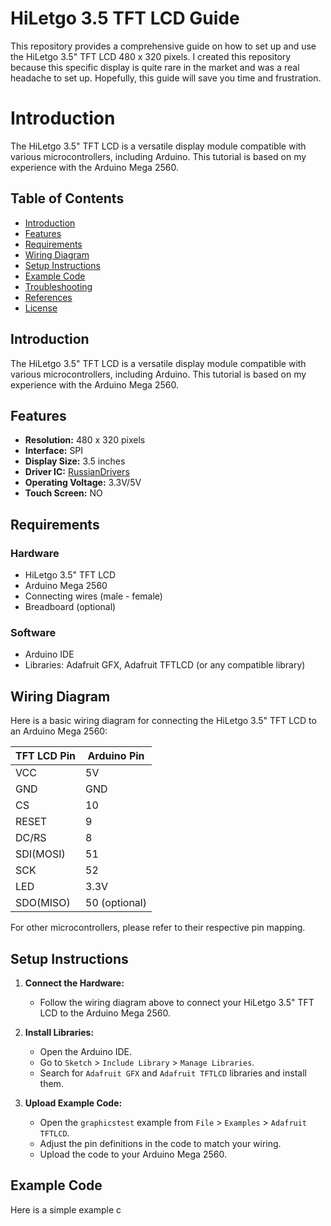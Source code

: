 # HiLetgo 3.5 TFT LCD Guide

This repository provides a comprehensive guide on how to set up and use the HiLetgo 3.5" TFT LCD 480 x 320 pixels. I created this repository because this specific display is quite rare in the market and was a real headache to set up. Hopefully, this guide will save you time and frustration.

# Introduction

The HiLetgo 3.5" TFT LCD is a versatile display module compatible with various microcontrollers, including Arduino. This tutorial is based on my experience with the Arduino Mega 2560.

## Table of Contents

- [Introduction](#introduction)
- [Features](#features)
- [Requirements](#requirements)
- [Wiring Diagram](#wiring-diagram)
- [Setup Instructions](#setup-instructions)
- [Example Code](#example-code)
- [Troubleshooting](#troubleshooting)
- [References](#references)
- [License](#license)

## Introduction

The HiLetgo 3.5" TFT LCD is a versatile display module compatible with various microcontrollers, including Arduino. This tutorial is based on my experience with the Arduino Mega 2560.

## Features

- **Resolution:** 480 x 320 pixels
- **Interface:** SPI
- **Display Size:** 3.5 inches
- **Driver IC:** [RussianDrivers](https://github.com/amperka/UTFT/tree/master?tab=readme-ov-fil)
- **Operating Voltage:** 3.3V/5V
- **Touch Screen:** NO

## Requirements

### Hardware

- HiLetgo 3.5" TFT LCD
- Arduino Mega 2560
- Connecting wires (male - female)
- Breadboard (optional)

### Software

- Arduino IDE
- Libraries: Adafruit GFX, Adafruit TFTLCD (or any compatible library)

## Wiring Diagram

Here is a basic wiring diagram for connecting the HiLetgo 3.5" TFT LCD to an Arduino Mega 2560:

| TFT LCD Pin | Arduino Pin    |
|-------------|----------------|
| VCC         | 5V             |
| GND         | GND            |
| CS          | 10             |
| RESET       | 9              |
| DC/RS       | 8              |
| SDI(MOSI)   | 51             |
| SCK         | 52             |
| LED         | 3.3V           |
| SDO(MISO)   | 50 (optional)  |

For other microcontrollers, please refer to their respective pin mapping.

## Setup Instructions

1. **Connect the Hardware:**
   - Follow the wiring diagram above to connect your HiLetgo 3.5" TFT LCD to the Arduino Mega 2560.

2. **Install Libraries:**
   - Open the Arduino IDE.
   - Go to `Sketch` > `Include Library` > `Manage Libraries`.
   - Search for `Adafruit GFX` and `Adafruit TFTLCD` libraries and install them.

3. **Upload Example Code:**
   - Open the `graphicstest` example from `File` > `Examples` > `Adafruit TFTLCD`.
   - Adjust the pin definitions in the code to match your wiring.
   - Upload the code to your Arduino Mega 2560.

## Example Code

Here is a simple example c
